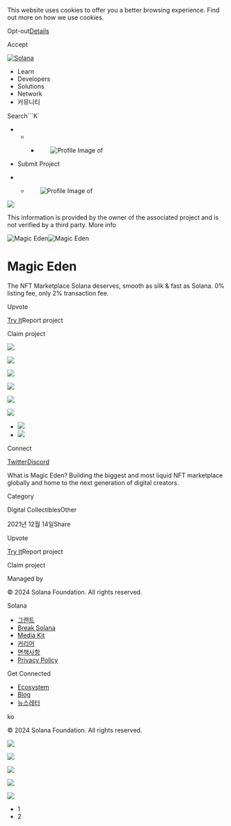 This website uses cookies to offer you a better browsing experience. Find out
more on how we use cookies.

Opt-out[Details](/ko/privacy-policy#collection-of-information)

Accept

[![Solana](/_next/static/media/logotype.e4df684f.svg)](/ko)

  * Learn
  * Developers
  * Solutions
  * Network
  * 커뮤니티

Search```K`

  *   *   * ![](data:image/svg+xml,%3csvg%20xmlns=%27http://www.w3.org/2000/svg%27%20version=%271.1%27%20width=%2728%27%20height=%2728%27/%3e)![Profile Image of ](/_next/static/media/ecosystem_user.7ebb52fa.svg)

  * Submit Project
  *   * ![](data:image/svg+xml,%3csvg%20xmlns=%27http://www.w3.org/2000/svg%27%20version=%271.1%27%20width=%2728%27%20height=%2728%27/%3e)![Profile Image of ](/_next/static/media/ecosystem_user.7ebb52fa.svg)

![](/_next/image?url=%2F_next%2Fstatic%2Fmedia%2Fhero.631479cd.png&w=3840&q=75)

This information is provided by the owner of the associated project and is not
verified by a third party. More info

![Magic
Eden](/_next/image?url=%2Fapi%2Fprojectimg%2Fckx5ujvn1151808lezr9y5wdb%3Ftype%3DLOGO&w=3840&q=75)![Magic
Eden](/_next/image?url=%2Fapi%2Fprojectimg%2Fckx5ujvn1151808lezr9y5wdb%3Ftype%3DLOGO&w=3840&q=75)

# Magic Eden

The NFT Marketplace Solana deserves, smooth as silk & fast as Solana. 0%
listing fee, only 2% transaction fee.

Upvote

[Try It](https://magiceden.io/)Report project

Claim project

![](/api/projectimg/ckx5ujvn1151808lezr9y5wdb?type=IMG&number=0)

![](/api/projectimg/ckx5ujvn1151808lezr9y5wdb?type=IMG&number=1)

![](/api/projectimg/ckx5ujvn1151808lezr9y5wdb?type=IMG&number=0)

![](/api/projectimg/ckx5ujvn1151808lezr9y5wdb?type=IMG&number=1)

![](/api/projectimg/ckx5ujvn1151808lezr9y5wdb?type=IMG&number=0)

![](/api/projectimg/ckx5ujvn1151808lezr9y5wdb?type=IMG&number=1)

  * ![](/_next/image?url=%2Fapi%2Fprojectimg%2Fckx5ujvn1151808lezr9y5wdb%3Ftype%3DIMG%26number%3D0&w=3840&q=75)
  * ![](/_next/image?url=%2Fapi%2Fprojectimg%2Fckx5ujvn1151808lezr9y5wdb%3Ftype%3DIMG%26number%3D1&w=3840&q=75)

Connect

[Twitter](https://twitter.com/MagicEden)[Discord](https://discord.com/invite/magiceden)

What is Magic Eden? Building the biggest and most liquid NFT marketplace
globally and home to the next generation of digital creators.

Category

Digital CollectiblesOther

2021년 12월 14일Share

Upvote

[Try It](https://magiceden.io/)Report project

Claim project

Managed by

[](/ko)

[](/youtube)[](/twitter)[](/discord)[](/reddit)[](/github)[](/telegram)

© 2024 Solana Foundation. All rights reserved.

Solana

  * [그랜트](https://solana.org/grants)
  * [Break Solana](https://break.solana.com/)
  * [Media Kit](/ko/branding)
  * [커리어](https://jobs.solana.com/)
  * [면책사항](/ko/tos)
  * [Privacy Policy](/ko/privacy-policy)

Get Connected

  * [Ecosystem](/ko/ecosystem)
  * [Blog](/ko/news)
  * [뉴스레터](/ko/newsletter)

ko

© 2024 Solana Foundation. All rights reserved.

![](/api/projectimg/ckx5ujvn1151808lezr9y5wdb?type=IMG&number=1)

![](/api/projectimg/ckx5ujvn1151808lezr9y5wdb?type=IMG&number=0)

![](/api/projectimg/ckx5ujvn1151808lezr9y5wdb?type=IMG&number=1)

![](/api/projectimg/ckx5ujvn1151808lezr9y5wdb?type=IMG&number=0)

![](/api/projectimg/ckx5ujvn1151808lezr9y5wdb?type=IMG&number=1)

  * 1
  * 2

